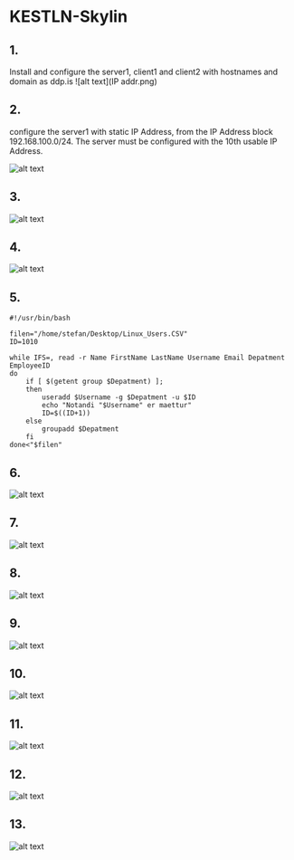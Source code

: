 # KESTLN-Skylin

## 1.
Install and configure the server1, client1 and client2 with hostnames and domain as ddp.is
![alt text](IP addr.png)

## 2.
configure the server1 with static IP Address, from the IP Address block 192.168.100.0/24.
The server must be configured with the 10th usable IP Address.

![alt text]()

## 3.
![alt text]()

## 4.
![alt text]()

## 5.
```shell
#!/usr/bin/bash

filen="/home/stefan/Desktop/Linux_Users.CSV"
ID=1010

while IFS=, read -r Name FirstName LastName Username Email Depatment EmployeeID 
do
	if [ $(getent group $Depatment) ];
	then
		useradd $Username -g $Depatment -u $ID
		echo "Notandi "$Username" er maettur"
		ID=$((ID+1))
	else
		groupadd $Depatment
	fi
done<"$filen"
```

## 6.
![alt text]()

## 7.
![alt text]()

## 8.
![alt text]()

## 9. 
![alt text]()

## 10.
![alt text]()

## 11.
![alt text]()

## 12.
![alt text]()

## 13.
![alt text]()
